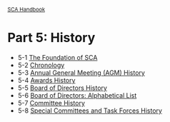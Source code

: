 <sup>[SCA Handbook](/sca-handbook/index.html)</sup>

# Part 5:  History
- 5-1     [The Foundation of SCA](/sca-handbook/05_history/05-01_foundation-of-sca.html)
- 5-2     [Chronology](/sca-handbook/05_history/05-02_chronology.html)
- 5-3     [Annual General Meeting (AGM) History](/sca-handbook/05_history/05-03_agm-history.html)
- 5-4     [Awards History](/sca-handbook/05_history/05-04_awards-history.html)
- 5-5     [Board of Directors History](/sca-handbook/05_history/05-05_board-history.html)
- 5-6     [Board of Directors: Alphabetical List](/sca-handbook/05_history/05-06_board-alpha.html)
- 5-7     [Committee History](/sca-handbook/05_history/05-07_committee-history.html)
- 5-8     [Special Committees and Task Forces History ](/sca-handbook/05_history/05-08_special-committees-task-force-history.html)
